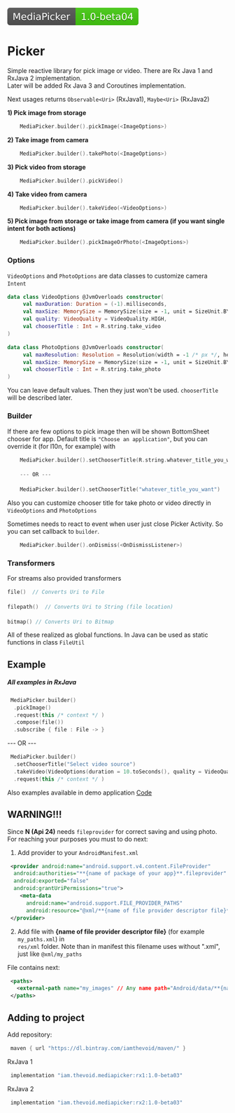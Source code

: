 

![lib-version](lib.svg)
  
  # Picker  
Simple reactive library for pick image or video. There are Rx Java 1 and RxJava 2 implementation.  
Later will be added Rx Java 3 and Coroutines implementation.  

Next usages returns `Observable<Uri>` (RxJava1), `Maybe<Uri>` (RxJava2)  
  
**1) Pick image from storage**  
```kotlin  
    MediaPicker.builder().pickImage(<ImageOptions>)  
```  
**2) Take image from camera**  
```kotlin  
    MediaPicker.builder().takePhoto(<ImageOptions>)  
```  
**3) Pick video from storage**  
```kotlin  
    MediaPicker.builder().pickVideo() 
```  
**4) Take video from camera**  
```kotlin  
    MediaPicker.builder().takeVideo(<VideoOptions>)  
```  
**5) Pick image from storage  or take image from camera  (if you want single intent for both actions)**
```kotlin  
    MediaPicker.builder().pickImageOrPhoto(<ImageOptions>)  
```  
### Options
`VideoOptions` and `PhotoOptions` are data classes to customize camera `Intent`
```kotlin  
data class VideoOptions @JvmOverloads constructor(  
     val maxDuration: Duration = (-1).milliseconds,  
     val maxSize: MemorySize = MemorySize(size = -1, unit = SizeUnit.BYTE),  
     val quality: VideoQuality = VideoQuality.HIGH,  
     val chooserTitle : Int = R.string.take_video  
)
```
```kotlin  
data class PhotoOptions @JvmOverloads constructor(  
     val maxResolution: Resolution = Resolution(width = -1 /* px */, height = -1 /* px */),  
     val maxSize: MemorySize = MemorySize(size = -1, unit = SizeUnit.BYTE),  
     val chooserTitle : Int = R.string.take_photo  
)
```

You can leave default values. Then they just won't be used. `chooserTitle` will be described later.

### Builder 

If there are few options to pick image then will be shown BottomSheet chooser for app. Default title is `"Choose an application"`, but you can override it (for l10n, for example) with 
```kotlin  
    MediaPicker.builder().setChooserTitle(R.string.whatever_title_you_want)
    
    --- OR ---

    MediaPicker.builder().setChooserTitle("whatever_title_you_want")
```  
Also you can customize chooser title for take photo or video directly in `VideoOptions` and `PhotoOptions`

Sometimes needs to react to event when user just close Picker Activity. So you can set callback to `builder`.

```kotlin  
    MediaPicker.builder().onDismiss(<OnDismissListener>)
```  
### Transformers
For streams also provided transformers


```kotlin  
file()  // Converts Uri to File

filepath()  // Converts Uri to String (file location)

bitmap() // Converts Uri to Bitmap   
```
All of these realized as global functions. In Java can be used as static functions in class `FileUtil`

  ## Example 
  ##### All examples in RxJava
    
```kotlin    
 MediaPicker.builder()  
  .pickImage()  
  .request(this /* context */ )  
  .compose(file())  
  .subscribe { file : File -> } 
```  
  
--- OR ---  
  
```kotlin  
 MediaPicker.builder()
  .setChooserTitle("Select video source")  
  .takeVideo(VideoOptions(duration = 10.toSeconds(), quality = VideoQuality.HIGH))  
  .request(this /* context */ )  
```  
Also examples available in demo application [Code](app/src/main/java/iam/thevoid/mediapickertest)
  
## WARNING!!!  
Since **N (Api 24)** needs `fileprovider` for correct saving and using photo. For reaching your purposes you must to do next:  
  
1) Add provider to your `AndroidManifest.xml`  
```xml  
 <provider android:name="android.support.v4.content.FileProvider"  
  android:authorities="**{name of package of your app}**.fileprovider"  
  android:exported="false"  
  android:grantUriPermissions="true">  
    <meta-data  
      android:name="android.support.FILE_PROVIDER_PATHS"  
      android:resource="@xml/**{name of file provider descriptor file}**" />  
 </provider>  
```  
  
2) Add file with **{name of file provider descriptor file}** (for example `my_paths.xml`) in  
`res/xml` folder. Note than in manifest this filename uses without ".xml", just like `@xml/my_paths`  
  
File contains next:  
```xml  
 <paths>  
   <external-path name="my_images" // Any name path="Android/data/**{name of package of your app}**/files/Pictures" />  
 </paths>  
```  
  
## Adding to project  
  
Add repository:  
```groovy  
 maven { url "https://dl.bintray.com/iamthevoid/maven/" }  
```    
RxJava 1  
```groovy    
 implementation "iam.thevoid.mediapicker:rx1:1.0-beta03"  
```  
RxJava 2  
```groovy    
 implementation "iam.thevoid.mediapicker:rx2:1.0-beta03"  
```

